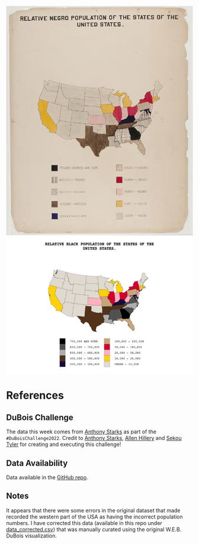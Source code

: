 ![Original W.E.B Du Bois visualization plate 2 titled "Relative Negro Population of the States of the United States" that depicts population density in color on a map of the United States](https://github.com/liujamin/TidyTuesday/blob/main/Week7/original-plate-02.jpg)
![Recreated map titled "Relative Black Population of the States of the United States" in the style of Original W.E.B Du Bois visualization plate 2 made in R](https://github.com/liujamin/TidyTuesday/blob/main/Week7/Plate2_Recreation.png)


# References
## DuBois Challenge
The data this week comes from [Anthony Starks](https://github.com/ajstarks/dubois-data-portraits/tree/master/challenge/2022) as part of the `#DuBoisChallenge2022`. Credit to [Anthony Starks](https://twitter.com/ajstarks), [Allen Hillery](https://twitter.com/AlDatavizguy) and [Sekou Tyler](https://twitter.com/sqlsekou) for creating and executing this challenge!
## Data Availability
Data available in the [GitHub repo](https://github.com/ajstarks/dubois-data-portraits/tree/master/challenge/2022).
## Notes
It appears that there were some errors in the original dataset that made recorded the western part of the USA as having the incorrect population numbers. I have corrected this data (available in this repo under [data_corrected.csv](https://github.com/liujamin/TidyTuesday/blob/main/Week7/data_corrected.csv)) that was manually curated using the original W.E.B. DuBois visualization.
